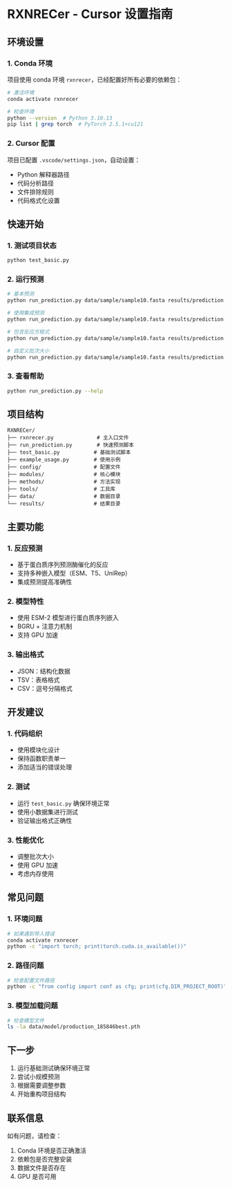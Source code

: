 # RXNRECer - Cursor 设置指南

## 环境设置

### 1. Conda 环境
项目使用 conda 环境 `rxnrecer`，已经配置好所有必要的依赖包：

```bash
# 激活环境
conda activate rxnrecer

# 检查环境
python --version  # Python 3.10.13
pip list | grep torch  # PyTorch 2.5.1+cu121
```

### 2. Cursor 配置
项目已配置 `.vscode/settings.json`，自动设置：
- Python 解释器路径
- 代码分析路径
- 文件排除规则
- 代码格式化设置

## 快速开始

### 1. 测试项目状态
```bash
python test_basic.py
```

### 2. 运行预测
```bash
# 基本预测
python run_prediction.py data/sample/sample10.fasta results/prediction.json

# 使用集成预测
python run_prediction.py data/sample/sample10.fasta results/prediction.json --ensemble

# 包含反应方程式
python run_prediction.py data/sample/sample10.fasta results/prediction.json --equations

# 自定义批次大小
python run_prediction.py data/sample/sample10.fasta results/prediction.json --batch-size 50
```

### 3. 查看帮助
```bash
python run_prediction.py --help
```

## 项目结构

```
RXNRECer/
├── rxnrecer.py              # 主入口文件
├── run_prediction.py        # 快速预测脚本
├── test_basic.py           # 基础测试脚本
├── example_usage.py        # 使用示例
├── config/                 # 配置文件
├── modules/                # 核心模块
├── methods/                # 方法实现
├── tools/                  # 工具库
├── data/                   # 数据目录
└── results/                # 结果目录
```

## 主要功能

### 1. 反应预测
- 基于蛋白质序列预测酶催化的反应
- 支持多种嵌入模型（ESM、T5、UniRep）
- 集成预测提高准确性

### 2. 模型特性
- 使用 ESM-2 模型进行蛋白质序列嵌入
- BGRU + 注意力机制
- 支持 GPU 加速

### 3. 输出格式
- JSON：结构化数据
- TSV：表格格式
- CSV：逗号分隔格式

## 开发建议

### 1. 代码组织
- 使用模块化设计
- 保持函数职责单一
- 添加适当的错误处理

### 2. 测试
- 运行 `test_basic.py` 确保环境正常
- 使用小数据集进行测试
- 验证输出格式正确性

### 3. 性能优化
- 调整批次大小
- 使用 GPU 加速
- 考虑内存使用

## 常见问题

### 1. 环境问题
```bash
# 如果遇到导入错误
conda activate rxnrecer
python -c "import torch; print(torch.cuda.is_available())"
```

### 2. 路径问题
```bash
# 检查配置文件路径
python -c "from config import conf as cfg; print(cfg.DIR_PROJECT_ROOT)"
```

### 3. 模型加载问题
```bash
# 检查模型文件
ls -la data/model/production_185846best.pth
```

## 下一步

1. 运行基础测试确保环境正常
2. 尝试小规模预测
3. 根据需要调整参数
4. 开始重构项目结构

## 联系信息

如有问题，请检查：
1. Conda 环境是否正确激活
2. 依赖包是否完整安装
3. 数据文件是否存在
4. GPU 是否可用 